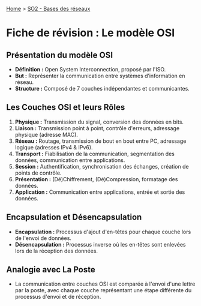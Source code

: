 [Home](https://github.com/Addleo/TSSR/tree/main) > [SO2 - Bases des réseaux](https://github.com/Addleo/TSSR/tree/S02-Bases_des_r%C3%A9seaux)  

# Fiche de révision : Le modèle OSI

## Présentation du modèle OSI
- **Définition :** Open System Interconnection, proposé par l'ISO.
- **But :** Représenter la communication entre systèmes d’information en réseau.
- **Structure :** Composé de 7 couches indépendantes et communicantes.

## Les Couches OSI et leurs Rôles
1. **Physique :** Transmission du signal, conversion des données en bits.
2. **Liaison :** Transmission point à point, contrôle d'erreurs, adressage physique (adresse MAC).
3. **Réseau :** Routage, transmission de bout en bout entre PC, adressage logique (adresses IPv4 & IPv6).
4. **Transport :** Fiabilisation de la communication, segmentation des données, communication entre applications.
5. **Session :** Authentification, synchronisation des échanges, création de points de contrôle.
6. **Présentation :** (Dé)Chiffrement, (Dé)Compression, formatage des données.
7. **Application :** Communication entre applications, entrée et sortie des données.

## Encapsulation et Désencapsulation
- **Encapsulation :** Processus d'ajout d'en-têtes pour chaque couche lors de l'envoi de données.
- **Désencapsulation :** Processus inverse où les en-têtes sont enlevées lors de la réception des données.

## Analogie avec La Poste
- La communication entre couches OSI est comparée à l'envoi d'une lettre par la poste, avec chaque couche représentant une étape différente du processus d'envoi et de réception.
 
